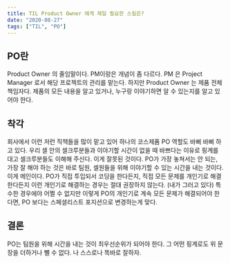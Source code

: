 ```yaml
---
title: TIL Product Owner 에게 제일 필요한 스킬은?
date: "2020-08-27"
tags: ["TIL", "PO"]
---
```


## PO란

Product Owner 의 줄임말이다. PM이랑은 개념이 좀 다르다. PM 은 Project Manager 로서 해당 프로젝트의 관리를 맡는다. 하지만 Product Owner 는 제품 전체 책임자다. 제품의 모든 내용을 알고 있거나, 누구랑 이야기하면 알 수 있는지를 알고 있어야 한다.

## 착각

회사에서 이런 저런 직책들을 많이 맡고 있어 하나의 코스제품 PO 역할도 바삐 바삐 하고 있다. 우리 셀 안의 셀크루분들과 이야기할 시간이 없을 때 바쁘다는 이유로 핑계를 대고 셀크루분들도 이해해 주신다. 이게 잘못된 것이다. PO가 가장 놓쳐서는 안 되는, 가장 잘 해야 하는 것은 바로 팀원, 셀원들을 위해 이야기할 수 있는 시간을 내는 것이다. 이게 메인이다. PO가 직접 투입되서 코딩을 한다든지, 직접 모든 문제를 개인기로 해결한다든지 이런 개인기로 해결하는 경우는 절대 권장하지 않는다. (내가 그러고 있다) 특수한 경우에야 어쩔 수 없지만 이렇게 PO의 개인기로 계속 모든 문제가 해결되어야 한다면, PO 보다는 스페셜리스트 포지션으로 변경하는게 맞다.

## 결론

PO는 팀원을 위해 시간을 내는 것이 최우선순위가 되어야 한다.
그 어떤 핑계로도 위 문장을 더하거나 뺄 수 없다.
나 스스로나 똑바로 잘하자.
